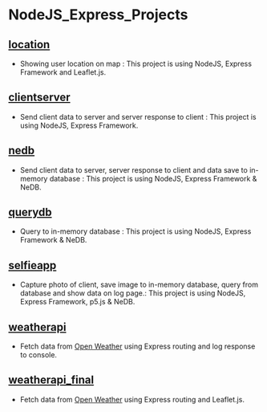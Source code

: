 # NodeJS_Express_Projects

## [location](Location)
- Showing user location on map : This project is using NodeJS, Express Framework and Leaflet.js.

## [clientserver](clientserver)
- Send client data to server and server response to client : This project is using NodeJS, Express Framework.

## [nedb](nedb)
- Send client data to server, server response to client and data save to in-memory database : This project is using NodeJS, Express Framework & NeDB.

## [querydb](querydb)
- Query to in-memory database : This project is using NodeJS, Express Framework & NeDB.

## [selfieapp](selfieapp)
- Capture photo of client, save image to in-memory database, query from database and show data on log page.: This project is using NodeJS, Express Framework, 
p5.js & NeDB.

## [weatherapi](weatherapi)
- Fetch data from [Open Weather](https://openweathermap.org) using Express routing and log response to console.

## [weatherapi_final](weatherapi_final)
- Fetch data from [Open Weather](https://openweathermap.org) using Express routing and Leaflet.js.
